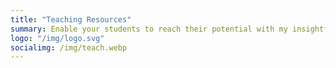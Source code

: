 ```yaml
---
title: "Teaching Resources"
summary: Enable your students to reach their potential with my insightful collection of teaching resources.
logo: "/img/logo.svg"
socialimg: /img/teach.webp
---
```

